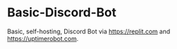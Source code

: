 # Basic-Discord-Bot
Basic, self-hosting, Discord Bot via https://replit.com and https://uptimerobot.com.

